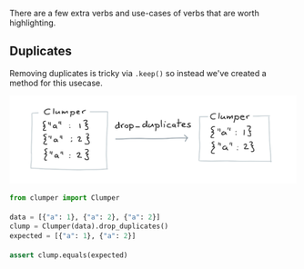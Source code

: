 There are a few extra verbs and use-cases of verbs that
are worth highlighting.

## Duplicates

Removing duplicates is tricky via `.keep()` so instead we've
created a method for this usecase.

![](../img/drop_duplicates.png)

```python
from clumper import Clumper

data = [{"a": 1}, {"a": 2}, {"a": 2}]
clump = Clumper(data).drop_duplicates()
expected = [{"a": 1}, {"a": 2}]

assert clump.equals(expected)
```
